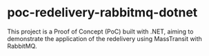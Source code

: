 # poc-redelivery-rabbitmq-dotnet
This project is a Proof of Concept (PoC) built with .NET, aiming to demonstrate the application of the redelivery using MassTransit with RabbitMQ.
